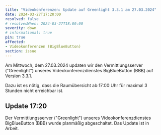 ```yaml
---
title: "Videokonferenzen: Update auf Greenlight 3.3.1 am 27.03.2024"
date: 2024-03-27T17:20:00
resolved: false
# resolvedWhen: 2024-03-27T18:00:00
severity: down
# informational: true
pin: true
affected:
- Videokonferenzen (BigBlueButton)
section: issue
---
```


Am Mittwoch, dem 27.03.2024 updaten wir den Vermittlungsserver ("Greenlight") unseres Videokonferenzdienstes BigBlueButton (BBB) auf Version 3.3.1.

Dazu ist es nötig, dass die Raumübersicht ab 17:00 Uhr für maximal 3 Stunden nicht erreichbar ist.

## Update 17:20

Der Vermittlungsserver ("Greenlight") unseres Videokonferenzdienstes BigBlueButton (BBB) wurde planmäßig abgeschaltet. Das Update ist in Arbeit.
